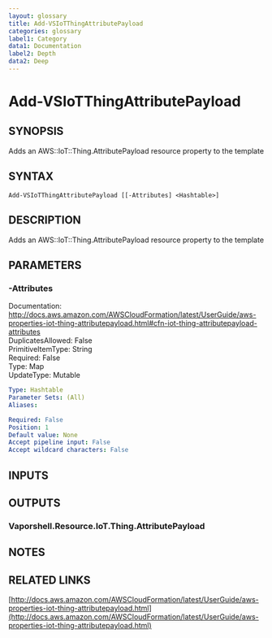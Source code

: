 ```yaml
---
layout: glossary
title: Add-VSIoTThingAttributePayload
categories: glossary
label1: Category
data1: Documentation
label2: Depth
data2: Deep
---
```


# Add-VSIoTThingAttributePayload

## SYNOPSIS
Adds an AWS::IoT::Thing.AttributePayload resource property to the template

## SYNTAX

```
Add-VSIoTThingAttributePayload [[-Attributes] <Hashtable>]
```

## DESCRIPTION
Adds an AWS::IoT::Thing.AttributePayload resource property to the template

## PARAMETERS

### -Attributes
Documentation: http://docs.aws.amazon.com/AWSCloudFormation/latest/UserGuide/aws-properties-iot-thing-attributepayload.html#cfn-iot-thing-attributepayload-attributes    
DuplicatesAllowed: False    
PrimitiveItemType: String    
Required: False    
Type: Map    
UpdateType: Mutable

```yaml
Type: Hashtable
Parameter Sets: (All)
Aliases: 

Required: False
Position: 1
Default value: None
Accept pipeline input: False
Accept wildcard characters: False
```

## INPUTS

## OUTPUTS

### Vaporshell.Resource.IoT.Thing.AttributePayload

## NOTES

## RELATED LINKS

[http://docs.aws.amazon.com/AWSCloudFormation/latest/UserGuide/aws-properties-iot-thing-attributepayload.html](http://docs.aws.amazon.com/AWSCloudFormation/latest/UserGuide/aws-properties-iot-thing-attributepayload.html)

